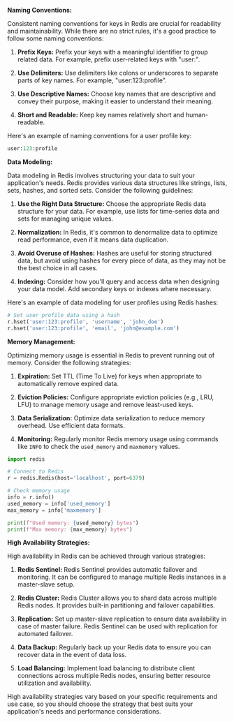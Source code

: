 **Naming Conventions:**

Consistent naming conventions for keys in Redis are crucial for readability and maintainability. While there are no strict rules, it's a good practice to follow some naming conventions:

1. **Prefix Keys:** Prefix your keys with a meaningful identifier to group related data. For example, prefix user-related keys with "user:".

2. **Use Delimiters:** Use delimiters like colons or underscores to separate parts of key names. For example, "user:123:profile".

3. **Use Descriptive Names:** Choose key names that are descriptive and convey their purpose, making it easier to understand their meaning.

4. **Short and Readable:** Keep key names relatively short and human-readable.

Here's an example of naming conventions for a user profile key:

```python
user:123:profile
```

**Data Modeling:**

Data modeling in Redis involves structuring your data to suit your application's needs. Redis provides various data structures like strings, lists, sets, hashes, and sorted sets. Consider the following guidelines:

1. **Use the Right Data Structure:** Choose the appropriate Redis data structure for your data. For example, use lists for time-series data and sets for managing unique values.

2. **Normalization:** In Redis, it's common to denormalize data to optimize read performance, even if it means data duplication.

3. **Avoid Overuse of Hashes:** Hashes are useful for storing structured data, but avoid using hashes for every piece of data, as they may not be the best choice in all cases.

4. **Indexing:** Consider how you'll query and access data when designing your data model. Add secondary keys or indexes where necessary.

Here's an example of data modeling for user profiles using Redis hashes:

```python
# Set user profile data using a hash
r.hset('user:123:profile', 'username', 'john_doe')
r.hset('user:123:profile', 'email', 'john@example.com')
```

**Memory Management:**

Optimizing memory usage is essential in Redis to prevent running out of memory. Consider the following strategies:

1. **Expiration:** Set TTL (Time To Live) for keys when appropriate to automatically remove expired data.

2. **Eviction Policies:** Configure appropriate eviction policies (e.g., LRU, LFU) to manage memory usage and remove least-used keys.

3. **Data Serialization:** Optimize data serialization to reduce memory overhead. Use efficient data formats.

4. **Monitoring:** Regularly monitor Redis memory usage using commands like `INFO` to check the `used_memory` and `maxmemory` values.

```python
import redis

# Connect to Redis
r = redis.Redis(host='localhost', port=6379)

# Check memory usage
info = r.info()
used_memory = info['used_memory']
max_memory = info['maxmemory']

print(f"Used memory: {used_memory} bytes")
print(f"Max memory: {max_memory} bytes")
```

**High Availability Strategies:**

High availability in Redis can be achieved through various strategies:

1. **Redis Sentinel:** Redis Sentinel provides automatic failover and monitoring. It can be configured to manage multiple Redis instances in a master-slave setup.

2. **Redis Cluster:** Redis Cluster allows you to shard data across multiple Redis nodes. It provides built-in partitioning and failover capabilities.

3. **Replication:** Set up master-slave replication to ensure data availability in case of master failure. Redis Sentinel can be used with replication for automated failover.

4. **Data Backup:** Regularly back up your Redis data to ensure you can recover data in the event of data loss.

5. **Load Balancing:** Implement load balancing to distribute client connections across multiple Redis nodes, ensuring better resource utilization and availability.

High availability strategies vary based on your specific requirements and use case, so you should choose the strategy that best suits your application's needs and performance considerations.
